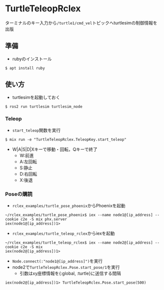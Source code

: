 # TurtleTeleopRclex
ターミナルのキー入力から`/turtle1/cmd_vel`トピックへturtlesimの制御情報を出版

## 準備
- rubyのインストール
```shell
$ apt install ruby
```
## 使い方
- turtlesimを起動しておく
```shell
$ ros2 run turtlesim turtlesim_node
```
### Teleop
- `start_teleop`関数を実行
```shell
$ mix run -e "TurtleTeleopRclex.TeleopKey.start_teleop"
```
- W|A|S|D|Xキーで移動・回転，Qキーで終了
  - W:前進
  - A:左回転
  - S:静止
  - D:右回転
  - X:後退
### Poseの購読
- `rclex_examples/turtle_pose_phoenix`からPhoenixを起動
```shell
~/rclex_examples/turtle_pose_phoenix$ iex --name node1@[ip_address] --cookie c2e -S mix phx.server
iex(node1@[ip_address])1>
```
- `rclex_examples/turtle_teleop_rclex`からiexを起動
```shell
~/rclex_examples/turtle_teleop_rclex$ iex --name node2@[ip_address] --cookie c2e -S mix
iex(node2@[ip_address])1>
```
- `Node.connect(:"node1@[ip_address]")`を実行
- node2で`TurtleTeleopRclex.Pose.start_pose/1`を実行
  - 引数はxy座標情報を{:global, :turtle}に送信する間隔
```shell
iex(node2@[ip_address])1> TurtleTeleopRclex.Pose.start_pose(500)
```
